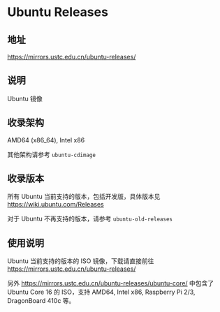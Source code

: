 # Ubuntu Releases

## 地址

<https://mirrors.ustc.edu.cn/ubuntu-releases/>

## 说明

Ubuntu 镜像

## 收录架构

AMD64 (x86_64), Intel x86

其他架构请参考 `ubuntu-cdimage`

## 收录版本

所有 Ubuntu 当前支持的版本，包括开发版，具体版本见
<https://wiki.ubuntu.com/Releases>

对于 Ubuntu 不再支持的版本，请参考
`ubuntu-old-releases`

## 使用说明

Ubuntu 当前支持的版本的 ISO 镜像，下载请直接前往
<https://mirrors.ustc.edu.cn/ubuntu-releases/>

另外 <https://mirrors.ustc.edu.cn/ubuntu-releases/ubuntu-core/> 中包含了
Ubuntu Core 16 的 ISO，支持 AMD64, Intel x86, Raspberry Pi 2/3,
DragonBoard 410c 等。
